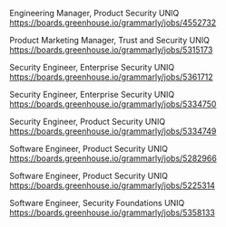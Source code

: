 Engineering Manager, Product Security UNIQ https://boards.greenhouse.io/grammarly/jobs/4552732

Product Marketing Manager, Trust and Security UNIQ https://boards.greenhouse.io/grammarly/jobs/5315173

Security Engineer, Enterprise Security UNIQ https://boards.greenhouse.io/grammarly/jobs/5361712

Security Engineer, Enterprise Security UNIQ https://boards.greenhouse.io/grammarly/jobs/5334750

Security Engineer, Product Security UNIQ https://boards.greenhouse.io/grammarly/jobs/5334749

Software Engineer, Product Security UNIQ https://boards.greenhouse.io/grammarly/jobs/5282966

Software Engineer, Product Security UNIQ https://boards.greenhouse.io/grammarly/jobs/5225314

Software Engineer, Security Foundations UNIQ https://boards.greenhouse.io/grammarly/jobs/5358133

